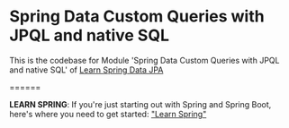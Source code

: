 # Spring Data Custom Queries with JPQL and native SQL

This is the codebase for Module 'Spring Data Custom Queries with JPQL and native SQL' of [Learn Spring Data JPA](https://www.baeldung.com/learn-spring-data-jpa-course)


======

**LEARN SPRING**: If you're just starting out with Spring and Spring Boot, here's where you need to get started: ["Learn Spring"](https://www.baeldung.com/course-ls-ot33p)


